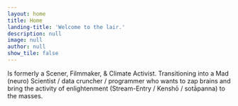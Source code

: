 ```yaml
---
layout: home
title: Home
landing-title: 'Welcome to the lair.'
description: null
image: null
author: null
show_tile: false
---
```


Is formerly a Scener, Filmmaker, & Climate Activist.  Transitioning into a Mad (neuro) Scientist / data cruncher / programmer who wants to zap brains and bring the activity of enlightenment (Stream-Entry / Kenshō / sotāpanna) to the masses. 
